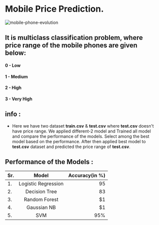 # Mobile Price Prediction.

![mobile-phone-evolution](https://user-images.githubusercontent.com/29980448/91587197-11109900-e974-11ea-9c58-82afd59e9faa.jpg)





## It is multiclass classification problem, where price range of the mobile phones are given below:
#### 0 - Low
#### 1 - Medium
#### 2 - High
#### 3 - Very High

## info :
- Here we have two dataset __train.csv__ & __test.csv__ where __test.csv__ doesn't have price range. We applied different-2 model and Trained  all model 
and compare the performance of the models. Select among the  best model based on the performance. After then applied best model to __test.csv__ dataset 
and predicted  the price range of __test.csv__.

## Performance of the   Models :

| Sr.           | Model              | Accuracy(in %)  |
| ------------- |:------------------:| ---------:|
| 1.            | Logistic Regression|   95        |
| 2.            | Decision Tree      |   83     |
| 3.            | Random Forest      |    $1     |
| 4.            | Gaussian NB        |    $1     |
| 5.            |      SVM           |    95%    |
